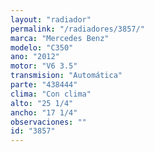 ```yaml
---
layout: "radiador"
permalink: "/radiadores/3857/"
marca: "Mercedes Benz"
modelo: "C350"
ano: "2012"
motor: "V6 3.5"
transmision: "Automática"
parte: "438444"
clima: "Con clima"
alto: "25 1/4"
ancho: "17 1/4"
observaciones: ""
id: "3857"
---
```


